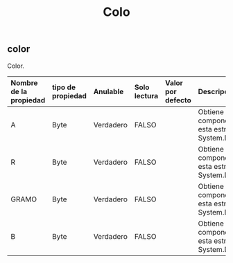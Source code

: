 ﻿---
title: Colo
second_title: Aspose.Cells Cloud Documen
type: docs
url: /es/specification/model/color/
description: "Aspose.Cells Especificación del modelo de nube: Color. Maneje sin esfuerzo Excel y otros documentos de hoja de cálculo con funciones como abrir, generar, editar, dividir, fusionar, comparar y convertir."
kwords: Excel, Office, Hoja de cálculo, Nube REST API, Color
weight: 50
---
## **color**

 Color.

| Nombre de la propiedad| tipo de propiedad| Anulable| Solo lectura| Valor por defecto| Descripción|
|:- |:- |:- |:- |:- |:- |
| A| Byte| Verdadero| FALSO|| Obtiene el valor del componente alfa de esta estructura System.Drawing.Color.|
| R| Byte| Verdadero| FALSO|| Obtiene el valor del componente rojo de esta estructura System.Drawing.Color.|
| GRAMO| Byte| Verdadero| FALSO|| Obtiene el valor del componente verde de esta estructura System.Drawing.Color.|
| B| Byte| Verdadero| FALSO|| Obtiene el valor del componente azul de esta estructura System.Drawing.Color.|


